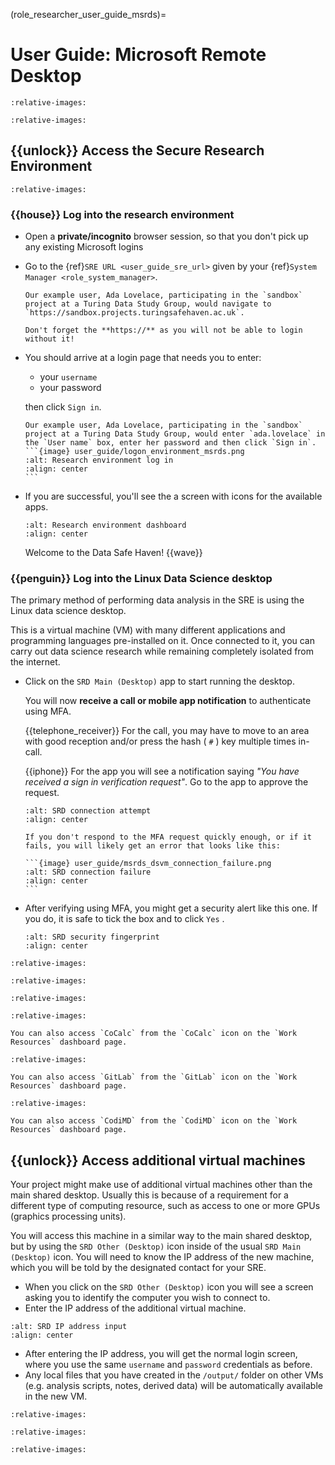 (role_researcher_user_guide_msrds)=

# User Guide: Microsoft Remote Desktop

```{include} snippets/01_introduction.partial.md
:relative-images:
```

```{include} snippets/02_account_setup.partial.md
:relative-images:
```

## {{unlock}} Access the Secure Research Environment

```{include} snippets/03_01_prerequisites.partial.md
:relative-images:
```

### {{house}} Log into the research environment

- Open a **private/incognito** browser session, so that you don't pick up any existing Microsoft logins

- Go to the {ref}`SRE URL <user_guide_sre_url>` given by your {ref}`System Manager <role_system_manager>`.

  ```{note}
  Our example user, Ada Lovelace, participating in the `sandbox` project at a Turing Data Study Group, would navigate to `https://sandbox.projects.turingsafehaven.ac.uk`.
  ```

  ```{important}
  Don't forget the **https://** as you will not be able to login without it!
  ```

- You should arrive at a login page that needs you to enter:

  - your `username`
  - your password

  then click `Sign in`.

  ````{note}
  Our example user, Ada Lovelace, participating in the `sandbox` project at a Turing Data Study Group, would enter `ada.lovelace` in the `User name` box, enter her password and then click `Sign in`.
  ```{image} user_guide/logon_environment_msrds.png
  :alt: Research environment log in
  :align: center
  ```
  ````

- If you are successful, you'll see the a screen with icons for the available apps.

  ```{image} user_guide/msrds_dashboard.png
  :alt: Research environment dashboard
  :align: center
  ```

  Welcome to the Data Safe Haven! {{wave}}

### {{penguin}} Log into the Linux Data Science desktop

The primary method of performing data analysis in the SRE is using the Linux data science desktop.

This is a virtual machine (VM) with many different applications and programming languages pre-installed on it.
Once connected to it, you can carry out data science research while remaining completely isolated from the internet.

- Click on the `SRD Main (Desktop)` app to start running the desktop.

  You will now **receive a call or mobile app notification** to authenticate using MFA.

  {{telephone_receiver}} For the call, you may have to move to an area with good reception and/or press the hash ( `#` ) key multiple times in-call.

  {{iphone}} For the app you will see a notification saying _"You have received a sign in verification request"_. Go to the app to approve the request.

  ```{image} user_guide/msrds_dsvm_connection.png
  :alt: SRD connection attempt
  :align: center
  ```

  ````{caution}
  If you don't respond to the MFA request quickly enough, or if it fails, you will likely get an error that looks like this:

  ```{image} user_guide/msrds_dsvm_connection_failure.png
  :alt: SRD connection failure
  :align: center
  ```
  ````

- After verifying using MFA, you might get a security alert like this one. If you do, it is safe to tick the box and to click `Yes` .

  ```{image} user_guide/msrds_dsvm_security_fingerprint.png
  :alt: SRD security fingerprint
  :align: center
  ```

```{include} snippets/03_02_dsvm_login.partial.md
:relative-images:
```

```{include} snippets/04_using_dsvm.partial.md
:relative-images:
```

```{include} snippets/05_share_files.partial.md
:relative-images:
```

```{include} snippets/06_cocalc.partial.md
:relative-images:
```

```{tip}
You can also access `CoCalc` from the `CoCalc` icon on the `Work Resources` dashboard page.
```

```{include} snippets/07_gitlab.partial.md
:relative-images:
```

```{tip}
You can also access `GitLab` from the `GitLab` icon on the `Work Resources` dashboard page.
```

```{include} snippets/08_codimd.partial.md
:relative-images:
```

```{tip}
You can also access `CodiMD` from the `CodiMD` icon on the `Work Resources` dashboard page.
```

## {{unlock}} Access additional virtual machines

Your project might make use of additional virtual machines other than the main shared desktop.
Usually this is because of a requirement for a different type of computing resource, such as access to one or more GPUs (graphics processing units).

You will access this machine in a similar way to the main shared desktop, but by using the `SRD Other (Desktop)` icon inside of the usual `SRD Main (Desktop)` icon.
You will need to know the IP address of the new machine, which you will be told by the designated contact for your SRE.

- When you click on the `SRD Other (Desktop)` icon you will see a screen asking you to identify the computer you wish to connect to.
- Enter the IP address of the additional virtual machine.

```{image} user_guide/msrds_dsvm_rdc_screen.png
:alt: SRD IP address input
:align: center
```

- After entering the IP address, you will get the normal login screen, where you use the same `username` and `password` credentials as before.
- Any local files that you have created in the `/output/` folder on other VMs (e.g. analysis scripts, notes, derived data) will be automatically available in the new VM.

```{include} snippets/10_databases.partial.md
:relative-images:
```

```{include} snippets/11_report_bugs.partial.md
:relative-images:
```

```{include} snippets/12_end_matter.partial.md
:relative-images:
```
